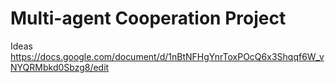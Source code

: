 # Multi-agent Cooperation Project

Ideas
https://docs.google.com/document/d/1nBtNFHgYnrToxPOcQ6x3Shqqf6W_vNYQRMbkd0Sbzg8/edit
